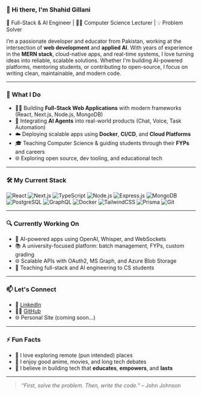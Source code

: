 ### 👋 Hi there, I'm Shahid Gillani

🚀 Full-Stack & AI Engineer | 🧑‍🏫 Computer Science Lecturer | 💡 Problem Solver

I’m a passionate developer and educator from Pakistan, working at the intersection of **web development** and **applied AI**. With years of experience in the **MERN stack**, cloud-native apps, and real-time systems, I love turning ideas into reliable, scalable solutions. Whether I'm building AI-powered platforms, mentoring students, or contributing to open-source, I focus on writing clean, maintainable, and modern code.

---

### 🧠 What I Do

- 👨‍💻 Building **Full-Stack Web Applications** with modern frameworks (React, Next.js, Node.js, MongoDB)
- 🤖 Integrating **AI Agents** into real-world products (Chat, Voice, Task Automation)
- ☁️ Deploying scalable apps using **Docker**, **CI/CD**, and **Cloud Platforms**
- 🎓 Teaching Computer Science & guiding students through their **FYPs** and careers
- 🌐 Exploring open source, dev tooling, and educational tech

---

### 🛠️ My Current Stack

![React](https://img.shields.io/badge/React-20232A?style=for-the-badge&logo=react&logoColor=61DAFB)
![Next.js](https://img.shields.io/badge/Next.js-000000?style=for-the-badge&logo=next.js&logoColor=white)
![TypeScript](https://img.shields.io/badge/TypeScript-3178C6?style=for-the-badge&logo=typescript&logoColor=white)
![Node.js](https://img.shields.io/badge/Node.js-339933?style=for-the-badge&logo=nodedotjs&logoColor=white)
![Express.js](https://img.shields.io/badge/Express.js-404D59?style=for-the-badge&logo=express&logoColor=white)
![MongoDB](https://img.shields.io/badge/MongoDB-4EA94B?style=for-the-badge&logo=mongodb&logoColor=white)
![PostgreSQL](https://img.shields.io/badge/PostgreSQL-316192?style=for-the-badge&logo=postgresql&logoColor=white)
![GraphQL](https://img.shields.io/badge/GraphQL-E10098?style=for-the-badge&logo=graphql&logoColor=white)
![Docker](https://img.shields.io/badge/Docker-0db7ed?style=for-the-badge&logo=docker&logoColor=white)
![TailwindCSS](https://img.shields.io/badge/TailwindCSS-38B2AC?style=for-the-badge&logo=tailwind-css&logoColor=white)
![Prisma](https://img.shields.io/badge/Prisma-2D3748?style=for-the-badge&logo=prisma&logoColor=white)
![Git](https://img.shields.io/badge/Git-F05033?style=for-the-badge&logo=git&logoColor=white)

---

### 🔍 Currently Working On

- 🧠 AI-powered apps using OpenAI, Whisper, and WebSockets  
- 📚 A university-focused platform: batch management, FYPs, custom grading  
- 🌐 Scalable APIs with OAuth2, MS Graph, and Azure Blob Storage  
- 🧪 Teaching full-stack and AI engineering to CS students

---

### 📫 Let's Connect

- 💼 [LinkedIn](https://www.linkedin.com/in/shahidgillani)
- 🧑‍💻 [GitHub](https://github.com/sibshahz)
- 🌐 Personal Site (coming soon…)

---

### ⚡ Fun Facts

- 🧭 I love exploring remote (pun intended) places  
- 🍿 I enjoy good anime, movies, and long tech debates  
- 🧩 I believe in building tech that **educates**, **empowers**, and **lasts**

---

> _“First, solve the problem. Then, write the code.”_ – John Johnson
